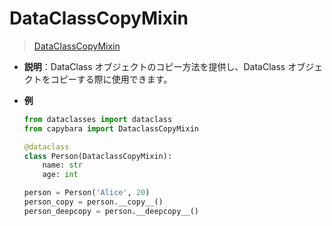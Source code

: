 # DataClassCopyMixin

> [DataClassCopyMixin](https://github.com/DocsaidLab/Capybara/blob/975d62fba4f76db59e715c220f7a2af5ad8d050e/capybara/mixins.py#L77)

- **説明**：DataClass オブジェクトのコピー方法を提供し、DataClass オブジェクトをコピーする際に使用できます。

- **例**

  ```python
  from dataclasses import dataclass
  from capybara import DataclassCopyMixin

  @dataclass
  class Person(DataclassCopyMixin):
      name: str
      age: int

  person = Person('Alice', 20)
  person_copy = person.__copy__()
  person_deepcopy = person.__deepcopy__()
  ```
